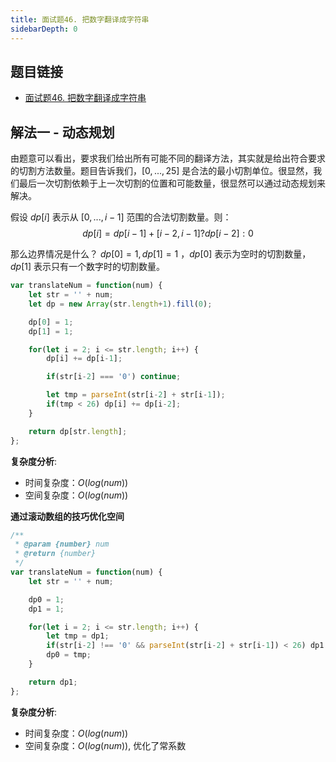 ```yaml
---
title: 面试题46. 把数字翻译成字符串
sidebarDepth: 0
---
```

## 题目链接
- [面试题46. 把数字翻译成字符串](https://leetcode-cn.com/problems/ba-shu-zi-fan-yi-cheng-zi-fu-chuan-lcof/)

## 解法一 - 动态规划
由题意可以看出，要求我们给出所有可能不同的翻译方法，其实就是给出符合要求的切割方法数量。题目告诉我们，$[0,...,25]$ 是合法的最小切割单位。很显然，我们最后一次切割依赖于上一次切割的位置和可能数量，很显然可以通过动态规划来解决。

假设 $dp[i]$ 表示从 $[0, ...,i-1]$ 范围的合法切割数量。则：
$$
dp[i] = dp[i-1] + [i-2, i-1] ? dp[i-2] : 0
$$

那么边界情况是什么？
$dp[0] = 1, dp[1] = 1$ ，$dp[0]$ 表示为空时的切割数量，$dp[1]$ 表示只有一个数字时的切割数量。

```javascript
var translateNum = function(num) {
    let str = '' + num;
    let dp = new Array(str.length+1).fill(0);

    dp[0] = 1;
    dp[1] = 1;

    for(let i = 2; i <= str.length; i++) {
        dp[i] += dp[i-1];

        if(str[i-2] === '0') continue;

        let tmp = parseInt(str[i-2] + str[i-1]);
        if(tmp < 26) dp[i] += dp[i-2];
    }

    return dp[str.length];
};
```
**复杂度分析**:
- 时间复杂度：$O(log(num))$
- 空间复杂度：$O(log(num))$


**通过滚动数组的技巧优化空间**
```javascript
/**
 * @param {number} num
 * @return {number}
 */
var translateNum = function(num) {
    let str = '' + num;

    dp0 = 1;
    dp1 = 1;

    for(let i = 2; i <= str.length; i++) {
        let tmp = dp1;
        if(str[i-2] !== '0' && parseInt(str[i-2] + str[i-1]) < 26) dp1 += dp0;
        dp0 = tmp; 
    }

    return dp1;
};
```
**复杂度分析**:
- 时间复杂度：$O(log(num))$
- 空间复杂度：$O(log(num))$, 优化了常系数